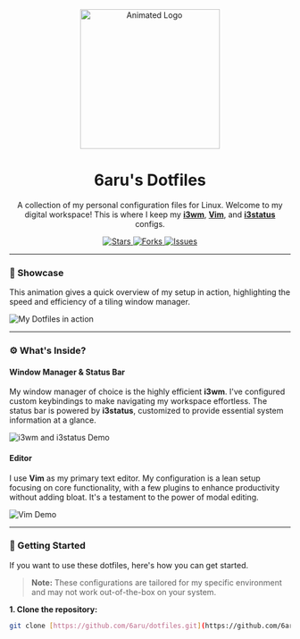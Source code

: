 <div align="center">
  <img src="https://i.imgur.com/your-animated-logo.gif" alt="Animated Logo" width="250"/>

  # 6aru's Dotfiles

  A collection of my personal configuration files for Linux.
  Welcome to my digital workspace! This is where I keep my
  **[i3wm](https://i3wm.org/)**, **[Vim](https://www.vim.org/)**, and **[i3status](https://i3wm.org/i3status/)** configs.

  <p align="center">
    <a href="https://github.com/6aru/dotfiles/stargazers">
      <img src="https://img.shields.io/github/stars/6aru/dotfiles?style=for-the-badge&color=252A34&labelColor=252A34" alt="Stars" />
    </a>
    <a href="https://github.com/6aru/dotfiles/forks">
      <img src="https://img.shields.io/github/forks/6aru/dotfiles?style=for-the-badge&color=252A34&labelColor=252A34" alt="Forks" />
    </a>
    <a href="https://github.com/6aru/dotfiles/issues">
      <img src="https://img.shields.io/github/issues/6aru/dotfiles?style=for-the-badge&color=252A34&labelColor=252A34" alt="Issues" />
    </a>
  </p>
</div>

---

### 🌟 Showcase

This animation gives a quick overview of my setup in action, highlighting the speed and efficiency of a tiling window manager.

![My Dotfiles in action](https://i.imgur.com/your-main-showcase-gif.gif)

---

### ⚙️ What's Inside?

#### Window Manager & Status Bar
My window manager of choice is the highly efficient **i3wm**. I've configured custom keybindings to make navigating my workspace effortless. The status bar is powered by **i3status**, customized to provide essential system information at a glance.

![i3wm and i3status Demo](https://i.imgur.com/your-i3wm-gif.gif)

#### Editor
I use **Vim** as my primary text editor. My configuration is a lean setup focusing on core functionality, with a few plugins to enhance productivity without adding bloat. It's a testament to the power of modal editing.

![Vim Demo](https://i.imgur.com/your-vim-gif.gif)

---

### 🚀 Getting Started

If you want to use these dotfiles, here's how you can get started.

> **Note:** These configurations are tailored for my specific environment and may not work out-of-the-box on your system.

**1. Clone the repository:**

```bash
git clone [https://github.com/6aru/dotfiles.git](https://github.com/6aru/dotfiles.git)
